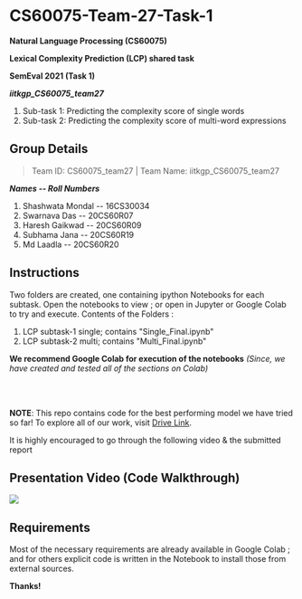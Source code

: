 # CS60075-Team-27-Task-1
**Natural Language Processing (CS60075)**

**Lexical Complexity Prediction (LCP) shared task**

**SemEval 2021 (Task 1)**
 
**_iitkgp_CS60075_team27_**
 
1. Sub-task 1: Predicting the complexity score of single words
2. Sub-task 2: Predicting the complexity score of multi-word expressions

## Group Details
> Team ID: CS60075_team27 | 
> Team Name: iitkgp_CS60075_team27

***Names -- Roll Numbers***
1. Shashwata Mondal -- 16CS30034
2. Swarnava Das -- 20CS60R07
3. Haresh Gaikwad -- 20CS60R09
4. Subhama Jana -- 20CS60R19
5. Md Laadla -- 20CS60R20


## Instructions

Two folders are created, one containing ipython Notebooks for each subtask. Open the notebooks to view ; or open in Jupyter or Google Colab to try and execute. Contents of the Folders : 
1. LCP subtask-1 single; contains "Single_Final.ipynb"
2. LCP subtask-2 multi; contains "Multi_Final.ipynb"

**We recommend Google Colab for execution of the notebooks** *(Since, we have created and tested all of the sections on Colab)*

<br><br>

**NOTE**: This repo contains code for the best performing model we have tried so far! To explore all of our work, visit [Drive Link](https://drive.google.com/drive/folders/13FLrsgNh_AiGIdTF1OtO78vDdsIjQ416?usp=sharing).

It is highly encouraged to go through the following video & the submitted report

## Presentation Video (Code Walkthrough)
[![](http://img.youtube.com/vi/Yc4yAQRII7A/sddefault.jpg)](https://www.youtube.com/embed/Yc4yAQRII7A "Watch on YouTube")


## Requirements
Most of the necessary requirements are already available in Google Colab ; and for others explicit code is written in the Notebook to install those from external sources.

**Thanks!**
